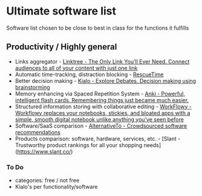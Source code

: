 # Ultimate software list

Software list chosen to be close to best in class for the functions it fulfills

## Productivity / Highly general 

* Links aggregator - [Linktree - The Only Link You’ll Ever Need. Connect audiences to all of your content with just one link](https://linktr.ee/)
* Automatic time-tracking, distraction blocking - [RescueTime](https://www.rescuetime.com/)
* Better decision making - [Kialo - Explore Debates. Decision making using brainstorming](https://www.kialo.com/)
* Memory enhancing via Spaced Repetition System - [Anki - Powerful, intelligent flash cards.
Remembering things just became much easier.](https://apps.ankiweb.net/)
* Structured information storing with collaborative editing - [WorkFlowy - Workflowy replaces your notebooks, stickies, and bloated apps with a simple, smooth digital notebook unlike anything you’ve seen before](https://workflowy.com/)
* Software/SaaS comparison - [AlternativeTo - Crowdsourced software recommendations](https://alternativeto.net/)
* Products comparison: software, hardware, services, etc. - [Slant - Trustworthy product rankings for all your shopping needs]
(https://www.slant.co/)

### To Do

* categories: free / not free
* Kialo's per functionality/software